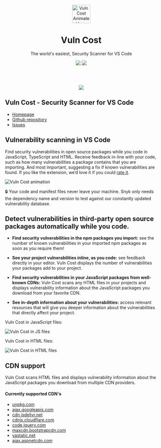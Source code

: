 <p align="center"><a href="https://github.com/snyk/vulncost"><img src="https://raw.githubusercontent.com/snyk/vulncost/master/images/vuln_cost_logo_animated.gif" alt="Vuln Cost Animated Logo" height="60"/></a></p>
<h1 align="center">Vuln Cost</h1>
<p align="center">The world's easiest, Security Scanner for VS Code</p>

<p align="center">
	<a href="https://snyk.io/test/github/snyk/vulncost"><img src="https://snyk.io/test/github/snyk/vulncost/badge.svg"/></a>
  <a href="https://marketplace.visualstudio.com/items?itemName=snyk-security.vscode-vuln-cost"><img src="https://vsmarketplacebadge.apphb.com/installs-short/snyk-security.vscode-vuln-cost.svg"/></a>
</p><br/><br/>

<p align="center">
  <a href="https://marketplace.visualstudio.com/items?itemName=snyk-security.vscode-vuln-cost"><img src="https://raw.githubusercontent.com/snyk/vulncost/master/images/vulncost.gif"/></a>
</p>

## Vuln Cost - Security Scanner for VS Code

- [Homepage](https://snyk.io/security-scanner-vuln-cost/)
- [Github repository](https://github.com/snyk/vulncost)
- [Issues](https://github.com/snyk/vulncost/issues)

## Vulnerability scanning in VS Code

Find security vulnerabilities in open source packages while you code in JavaScript, TypeScript and HTML.
Receive feedback in-line with your code, such as how many vulnerabilities a package contains that you are importing. And most important, suggesting a fix if known vulnerabilities are found.
If you like the extension, we’d love it if you could [rate it](https://marketplace.visualstudio.com/items?itemName=snyk-security.vscode-vuln-cost&ssr=false#review-details).

![Vuln Cost animation](https://raw.githubusercontent.com/snyk/vulncost/master/images/vulncost.gif)

🔒 Your code and manifest files never leave your machine. Snyk only needs the dependency name and version to test against our constantly updated vulnerability database.

## Detect vulnerabilities in third-party open source packages automatically while you code.


- **Find security vulnerabilities in the npm packages you import:** see the number of known vulnerabilities in your imported npm packages as soon as you require them!


- **See your project vulnerabilities inline, as you code:** see feedback directly in your editor. Vuln Cost displays the number of vulnerabilities your packages add to your project.


- **Find security vulnerabilities in your JavaScript packages from well-known CDNs:** Vuln Cost scans any HTML files in your projects and displays vulnerability information about the JavaScript packages you download from your favorite CDN.


- **See in-depth information about your vulnerabilities:** access relevant resources that will give you deeper information about the vulnerabilities that directly affect your project.

Vuln Cost in JavaScript files:

![Vuln Cost in JS files](https://raw.githubusercontent.com/snyk/vulncost/master/images/require.png)

Vuln Cost in HTML files:

![Vuln Cost in HTML files](https://raw.githubusercontent.com/snyk/vulncost/master/images/unpkg.png)

## CDN support
Vuln Cost scans HTML files and displays vulnerability information about the JavaScript packages you download from multiple CDN providers.

#### Currently supported CDN's
- [unpkg.com](https://unpkg.com/)
- [ajax.googleapis.com](https://ajax.googleapis.com)
- [cdn.jsdelivr.net](https://cdn.jsdelivr.net)
- [cdnjs.cloudflare.com](https://cdnjs.cloudflare.com)
- [code.jquery.com](https://code.jquery.com/)
- [maxcdn.bootstrapcdn.com](https://www.bootstrapcdn.com/)
- [yastatic.net](https://yastatic.net/)
- [ajax.aspnetcdn.com](https://ajax.aspnetcdn.com)



